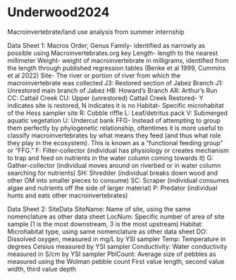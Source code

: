 # Underwood2024
Macroinvertebrate/land use analysis from summer internship

Data Sheet 1: Macros
Order, Genus Family- identified as narrowly as possible using Macroinvertebrates.org key
Length- length to the nearest millimeter
Weight- weight of macroinvertebrate in milligrams, identified from the length through published regression tables (Benke et al 1999, Cummins et al 2022)
Site- The river or portion of river from which the macroinvertebrate was collected
	J3: Restored section of Jabez Branch
	J1: Unrestored main branch of Jabez
	HB: Howard’s Branch
	AR: Arthur’s Run
	CC: Cattail Creek
	CU: Upper (unrestored) Cattail Creek
Restored- Y indicates site is restored, N indicates it is no
Habitat- Specific microhabitat of the Hess sampler site
	R: Cobble riffle
	L: Leaf/detritus pack
	V: Submerged aquatic vegetation
	U: Undercut bank
FFG- Instead of attempting to group them perfectly by phylogenetic relationship, oftentimes it is more useful to classify macroinvertebrates by what means they feed (and thus what role they play in the ecosystem). This is known as a “functional feeding group” or “FFG.”
	F: Filter-collector (individual has physiology or creates mechanism to trap and feed on 
nutrients in the water column coming towards it)
G: Gather-collector (individual moves around on riverbed or in water column searching 
for nutrients)
SH: Shredder (individual breaks down wood and other OM into smaller pieces to 
	consume)
SC: Scraper (individual consumes algae and nutrients off the side of larger material)
P: Predator (individual hunts and eats other macroinvertebrates)	

Data Sheet 2: SiteData
SiteName: Name of site, using the same nomenclature as other data sheet
LocNum: Specific number of area of site sample (1 is the most downstream, 3 is the most upstream)
Habitat: Microhabitat type, using same nomenclature as other data sheet
DO: Dissolved oxygen, measured in mg/L by YSI sampler
Temp: Temperature in degrees Celsius measured by YSI sampler
Conductivity: Water conductivity measured in S/cm by YSI sampler
PblCount: Average size of pebbles as measured using the Wolman pebble count
	First value length, second value width, third value depth
